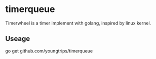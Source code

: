 timerqueue
==========

Timerwheel is a timer implement with golang, inspired by linux kernel.

Useage
------

go get github.com/youngtrips/timerqueue
